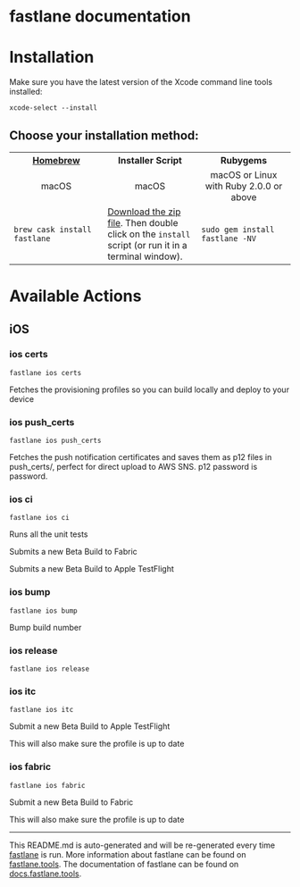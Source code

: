 fastlane documentation
================
# Installation

Make sure you have the latest version of the Xcode command line tools installed:

```
xcode-select --install
```

## Choose your installation method:

<table width="100%" >
<tr>
<th width="33%"><a href="http://brew.sh">Homebrew</a></td>
<th width="33%">Installer Script</td>
<th width="33%">Rubygems</td>
</tr>
<tr>
<td width="33%" align="center">macOS</td>
<td width="33%" align="center">macOS</td>
<td width="33%" align="center">macOS or Linux with Ruby 2.0.0 or above</td>
</tr>
<tr>
<td width="33%"><code>brew cask install fastlane</code></td>
<td width="33%"><a href="https://download.fastlane.tools">Download the zip file</a>. Then double click on the <code>install</code> script (or run it in a terminal window).</td>
<td width="33%"><code>sudo gem install fastlane -NV</code></td>
</tr>
</table>

# Available Actions
## iOS
### ios certs
```
fastlane ios certs
```
Fetches the provisioning profiles so you can build locally and deploy to your device
### ios push_certs
```
fastlane ios push_certs
```
Fetches the push notification certificates and saves them as p12 files in push_certs/, perfect for direct upload to AWS SNS. p12 password is password.
### ios ci
```
fastlane ios ci
```
Runs all the unit tests

Submits a new Beta Build to Fabric

Submits a new Beta Build to Apple TestFlight
### ios bump
```
fastlane ios bump
```
Bump build number
### ios release
```
fastlane ios release
```

### ios itc
```
fastlane ios itc
```
Submit a new Beta Build to Apple TestFlight

This will also make sure the profile is up to date
### ios fabric
```
fastlane ios fabric
```
Submit a new Beta Build to Fabric

This will also make sure the profile is up to date

----

This README.md is auto-generated and will be re-generated every time [fastlane](https://fastlane.tools) is run.
More information about fastlane can be found on [fastlane.tools](https://fastlane.tools).
The documentation of fastlane can be found on [docs.fastlane.tools](https://docs.fastlane.tools).
